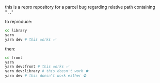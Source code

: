 this is a repro repository for a parcel bug regarding relative path containing "`..`"

to reproduce:
```sh
cd library
yarn
yarn dev # this works ✅
```

then:
```sh
cd front
yarn
yarn dev:front # this works ✅
yarn dev:library # this doesn't work ⛔
yarn dev # this doesn't work either ⛔

```
